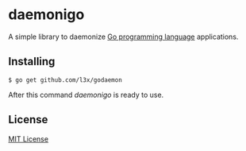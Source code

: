 daemonigo
=========

A simple library to daemonize [Go programming language](http://golang.org/)
applications.


## Installing

    $ go get github.com/l3x/godaemon

After this command *daemonigo* is ready to use.


## License
[MIT License](LICENSE.md)
